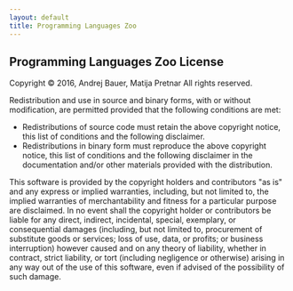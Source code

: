 ```yaml
---
layout: default
title: Programming Languages Zoo
---
```


## Programming Languages Zoo License

Copyright &copy; 2016, Andrej Bauer, Matija Pretnar
All rights reserved.

Redistribution and use in source and binary forms, with or without modification, are
permitted provided that the following conditions are met:

* Redistributions of source code must retain the above copyright notice, this list of
  conditions and the following disclaimer.
* Redistributions in binary form must reproduce the above copyright notice, this list
  of conditions and the following disclaimer in the documentation and/or other materials
  provided with the distribution.

This software is provided by the copyright holders and contributors "as is" and any
express or implied warranties, including, but not limited to, the implied warranties of
merchantability and fitness for a particular purpose are disclaimed. In no event shall the
copyright holder or contributors be liable for any direct, indirect, incidental, special,
exemplary, or consequential damages (including, but not limited to, procurement of
substitute goods or services; loss of use, data, or profits; or business interruption)
however caused and on any theory of liability, whether in contract, strict liability, or
tort (including negligence or otherwise) arising in any way out of the use of this
software, even if advised of the possibility of such damage.
